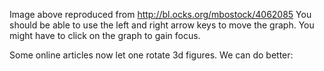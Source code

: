 Image above reproduced from http://bl.ocks.org/mbostock/4062085
You should be able to use the left and right arrow keys to move the graph.  You might have to click on the graph to gain focus.

Some online articles now let one rotate 3d figures.  We can do better: